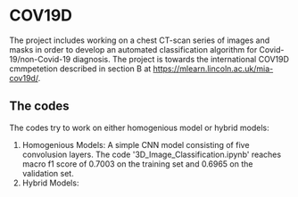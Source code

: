 # COV19D
The project includes working on a chest CT-scan series of images and masks in order to develop an automated classification algorithm for Covid-19/non-Covid-19 diagnosis. The project is towards the international COV19D cmmpetetion described in section B at https://mlearn.lincoln.ac.uk/mia-cov19d/.
## The codes
The codes try to work on either homogenious model or hybrid models:
1. Homogenious Models:                                                                                                                                              A simple CNN model consisting of five convolusion layers. The code '3D_Image_Classification.ipynb' reaches macro f1 score of 0.7003 on the training set and 0.6965 on the validation set.
2. Hybrid Models:
